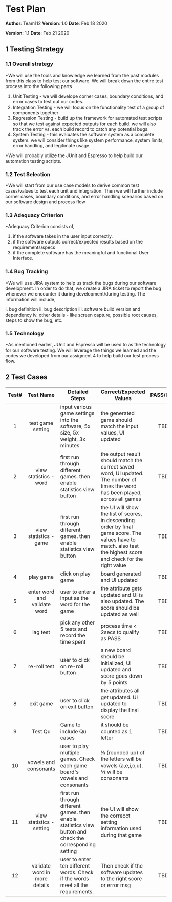 # Test Plan

**Author**: Team112
**Version**: 1.0
**Date**: Feb 18 2020

**Version**: 1.1
**Date**: Feb 21 2020

## 1 Testing Strategy

### 1.1 Overall strategy

*We will use the tools and knowledge we learned from the past modules from this class to help test our software. We will break down the entire test process into the following parts

1. Unit Testing - we will develope corner cases, boundary conditions, and error cases to test out our codes.
2. Integration Testing - we will focus on the functionality test of a group of components together
3. Regression Testing - build up the framework for automated test scripts so that we test against expected outputs for each build. we will also track the error vs. each build record to catch any potential bugs.
4. System Testing  - this evaluates the software system as a complete system. we will consider things like system performance, system limits, error handling, and legitimate usage.

*We will probably utilize the JUnit and Espresso to help build our automation testing scripts.


### 1.2 Test Selection

*We will start from our use case models to derive common test cases/values to test each unit and integration. Then we will further include corner cases, boundary conditions, and error handling scenarios based on our software design and process flow

### 1.3 Adequacy Criterion

*Adequacy Criterion consists of,
1. if the software takes in the user input correctly.
2. if the software outputs correct/expected results based on the requirements/specs
3. if the complete software has the meaningful and functional User Interface.

### 1.4 Bug Tracking

*We will use JIRA system to help us track the bugs during our software development. In order to do that, we create a JIRA ticket to report the bug whenever we encounter it during development/during testing. The information will include,

i. bug definition
ii. bug description
iii. software build version and dependency
iv. other details - like screen capture, possible root causes, steps to show the bug, etc.

### 1.5 Technology

*As mentioned earlier, JUnit and Espresso will be used to as the technology for our software testing. We will leverage the things we learned and the codes we developed from our assigment 4 to help build our test process flow.

## 2 Test Cases

| Test#   |      Test Name      |  Detailed Steps |  Correct/Expected Values |PASS/FAIL|
|:--:|:-------------:|------|------|:-------------:|
| 1 |  test game setting | input various game settings into the software, 5x size, 5x weight, 3x minutes |the generated game should match the input values, UI updated | TBD|
| 2 |    view statistics - word   |   first run through different games. then enable statistics view button | the output result should match the currect saved word, UI updated. The number of times the word has been played, across all games| TBD|
| 3 | view statistics - game |    first run through different games. then enable statistics view button | the UI will show the list of scores, in descending order by final game score. The values have to match. also test the highest score and check for the right value| TBD|
|4| play game| click on play game | board generated and UI updated| TBD|
|5| enter word and validate word| user to enter a input as the word for the game | the attribute gets updated and UI is also updated. The score should be updated as well| TBD|
|6| lag test | pick any other 5 tests and record the time spent | process time < 2secs to qualify as PASS| TBD|
|7| re-roll test| user to click on re-roll button | a new board should be initialized, UI updated and score goes down by 5 points| TBD|
|8| exit game| user to click on exit button| the attributes all get updated. UI updated to display the final score| TBD|
|9|Test Qu | Game to include Qu cases| it should be counted as 1 letter| TBD|
|10| vowels and consonants| user to play multiple games. Check each game board's vowels and consonants| ⅕ (rounded up) of the letters will be vowels (a,e,i,o,u). ⅘ will be consonants| TBD|
|11| view statistics - setting |    first run through different games. then enable statistics view button and check the corresponding setting | the UI will show the correcct setting information used during that game | TBD|
|12|validate word in more details| user to enter ten different words. Check if the words meet all the requirements. | Then check if the software updates to the right score or error msg| TBD|










